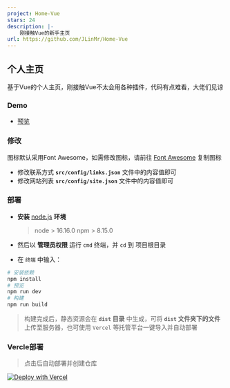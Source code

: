 ```yaml
---
project: Home-Vue
stars: 24
description: |-
    刚接触Vue的新手主页
url: https://github.com/JLinMr/Home-Vue
---
```


## 个人主页

基于Vue的个人主页，刚接触Vue不太会用各种插件，代码有点难看，大佬们见谅

### Demo

- [预览](https://bsgun.cn)

### 修改

图标默认采用Font Awesome，如需修改图标，请前往 [Font Awesome](https://fa6.dashgame.com/) 复制图标

- 修改联系方式 **`src/config/links.json`** 文件中的内容值即可
- 修改网站列表 **`src/config/site.json`** 文件中的内容值即可

### 部署

* **安装** [node.js](https://nodejs.org/zh-cn/) **环境**

  > node > 16.16.0
  > npm > 8.15.0

* 然后以 **管理员权限** 运行 `cmd` 终端，并 `cd` 到 项目根目录
* 在 `终端` 中输入：

```bash
# 安装依赖
npm install
# 预览
npm run dev
# 构建
npm run build
```
> 构建完成后，静态资源会在 **`dist` 目录** 中生成，可将 **`dist` 文件夹下的文件**上传至服务器，也可使用 `Vercel` 等托管平台一键导入并自动部署

### Vercle部署

>点击后自动部署并创建仓库

[![Deploy with Vercel](https://vercel.com/button)](https://vercel.com/new/clone?repository-url=https://github.com/JLinMr/Home-Vue&repository-name=Home-Vue)

